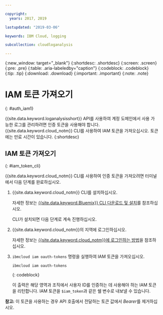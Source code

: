 ```yaml
---

copyright:
  years: 2017, 2019

lastupdated: "2019-03-06"

keywords: IBM Cloud, logging

subcollection: cloudloganalysis

---
```


{:new_window: target="_blank"}
{:shortdesc: .shortdesc}
{:screen: .screen}
{:pre: .pre}
{:table: .aria-labeledby="caption"}
{:codeblock: .codeblock}
{:tip: .tip}
{:download: .download}
{:important: .important}
{:note: .note}


# IAM 토큰 가져오기
{: #auth_iam1}

{{site.data.keyword.loganalysisshort}} API를 사용하여 계정 도메인에서 사용 가능한 로그를 관리하려면 인증 토큰을 사용해야 합니다. {{site.data.keyword.cloud_notm}} CLI를 사용하여 IAM 토큰을 가져오십시오. 토큰에는 만료 시간이 있습니다. 
{:shortdesc}


## IAM 토큰 가져오기
{: #iam_token_cli}

{{site.data.keyword.cloud_notm}} CLI를 사용하여 인증 토큰을 가져오려면 터미널에서 다음 단계를 완료하십시오.

1. {{site.data.keyword.cloud_notm}} CLI를 설치하십시오.

   자세한 정보는 [{{site.data.keyword.Bluemix}} CLI 다운로드 및 설치](/docs/cli?topic=cloud-cli-ibmcloud-cli#overview)를 참조하십시오.
   
   CLI가 설치되면 다음 단계로 계속 진행하십시오.
    
2. {{site.data.keyword.cloud_notm}}의 지역에 로그인하십시오. 

    자세한 정보는 [{{site.data.keyword.cloud_notm}}에 로그인하는 방법](/docs/services/CloudLogAnalysis/qa?topic=cloudloganalysis-cli_qa#login)을 참조하십시오.
	
3. `ibmcloud iam oauth-tokens` 명령을 실행하여 IAM 토큰을 가져오십시오.

    ```
	ibmcloud iam oauth-tokens
	```
	{: codeblock}
	
	이 출력은 해당 영역과 조직에서 사용자 ID를 인증하는 데 사용해야 하는 IAM 토큰을 리턴합니다. IAM 토큰을 `$iam_token`과 같은 쉘 변수로 내보낼 수 있습니다.



**참고:** 이 토큰을 사용하는 경우 API 호출에서 전달하는 토큰 값에서 *Bearer*를 제거하십시오.

